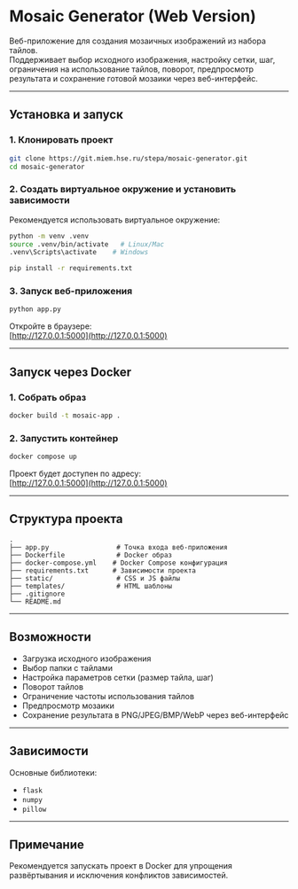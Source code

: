 
# Mosaic Generator (Web Version)

Веб-приложение для создания мозаичных изображений из набора тайлов.  
Поддерживает выбор исходного изображения, настройку сетки, шаг, ограничения на использование тайлов, поворот, предпросмотр результата и сохранение готовой мозаики через веб-интерфейс.

---

## Установка и запуск

### 1. Клонировать проект
```bash
git clone https://git.miem.hse.ru/stepa/mosaic-generator.git
cd mosaic-generator
```

### 2. Создать виртуальное окружение и установить зависимости
Рекомендуется использовать виртуальное окружение:
```bash
python -m venv .venv
source .venv/bin/activate   # Linux/Mac
.venv\Scripts\activate    # Windows

pip install -r requirements.txt
```

### 3. Запуск веб-приложения
```bash
python app.py
```
Откройте в браузере:  
[http://127.0.0.1:5000](http://127.0.0.1:5000)

---

## Запуск через Docker

### 1. Собрать образ
```bash
docker build -t mosaic-app .
```

### 2. Запустить контейнер
```bash
docker compose up
```

Проект будет доступен по адресу:  
[http://127.0.0.1:5000](http://127.0.0.1:5000)

---

## Структура проекта
```
.
├── app.py                 # Точка входа веб-приложения
├── Dockerfile             # Docker образ
├── docker-compose.yml    # Docker Compose конфигурация
├── requirements.txt      # Зависимости проекта
├── static/                # CSS и JS файлы
├── templates/             # HTML шаблоны
├── .gitignore
└── README.md
```

---

## Возможности
- Загрузка исходного изображения  
- Выбор папки с тайлами  
- Настройка параметров сетки (размер тайла, шаг)  
- Поворот тайлов  
- Ограничение частоты использования тайлов  
- Предпросмотр мозаики  
- Сохранение результата в PNG/JPEG/BMP/WebP через веб-интерфейс

---

## Зависимости
Основные библиотеки:
- `flask`
- `numpy`
- `pillow`

---

## Примечание
Рекомендуется запускать проект в Docker для упрощения развёртывания и исключения конфликтов зависимостей.
